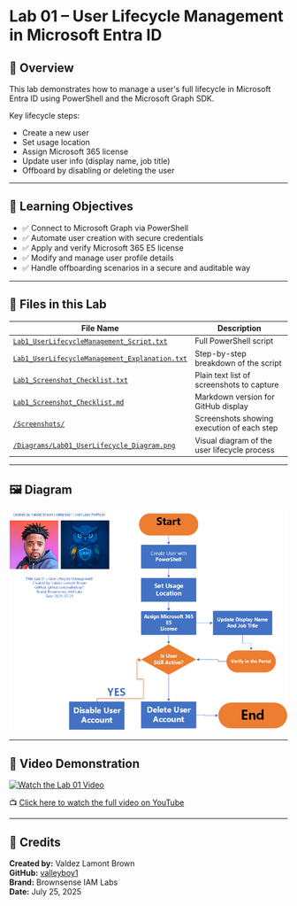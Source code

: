 # Lab 01 – User Lifecycle Management in Microsoft Entra ID

## 📘 Overview
This lab demonstrates how to manage a user's full lifecycle in Microsoft Entra ID using PowerShell and the Microsoft Graph SDK.

Key lifecycle steps:
- Create a new user
- Set usage location
- Assign Microsoft 365 license
- Update user info (display name, job title)
- Offboard by disabling or deleting the user

---

## 🧠 Learning Objectives
- ✅ Connect to Microsoft Graph via PowerShell
- ✅ Automate user creation with secure credentials
- ✅ Apply and verify Microsoft 365 E5 license
- ✅ Modify and manage user profile details
- ✅ Handle offboarding scenarios in a secure and auditable way

---

## 📜 Files in this Lab

| File Name | Description |
|-----------|-------------|
| [`Lab1_UserLifecycleManagement_Script.txt`](./Lab1_UserLifecycleManagement_Script.txt) | Full PowerShell script |
| [`Lab1_UserLifecycleManagement_Explanation.txt`](./Lab1_UserLifecycleManagement_Explanation.txt) | Step-by-step breakdown of the script |
| [`Lab1_Screenshot_Checklist.txt`](./Lab1_Screenshot_Checklist.txt) | Plain text list of screenshots to capture |
| [`Lab1_Screenshot_Checklist.md`](./Lab1_Screenshot_Checklist.md) | Markdown version for GitHub display |
| [`/Screenshots/`](./Screenshots) | Screenshots showing execution of each step |
| [`/Diagrams/Lab01_UserLifecycle_Diagram.png`](./Diagrams/Lab01_UserLifecycle_Diagram.png) | Visual diagram of the user lifecycle process |

---

## 🖼️ Diagram

![User Lifecycle Diagram](./Diagrams/Lab01_UserLifecycle_Diagram.png)

---

## 🎥 Video Demonstration

[![Watch the Lab 01 Video](https://img.youtube.com/vi/gCVf0GMI3r0/hqdefault.jpg)](https://youtu.be/gCVf0GMI3r0)

📺 [Click here to watch the full video on YouTube](https://youtu.be/gCVf0GMI3r0)


---

## 👤 Credits
**Created by:** Valdez Lamont Brown  
**GitHub:** [valleyboy1](https://github.com/valleyboy1)  
**Brand:** Brownsense IAM Labs  
**Date:** July 25, 2025
